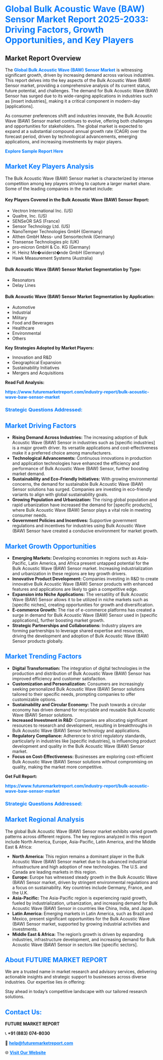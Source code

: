 <h1 style="color: #007BFF;">Global Bulk Acoustic Wave (BAW) Sensor Market Report 2025-2033: Driving Factors, Growth Opportunities, and Key Players</h1>

<section id="overview">
<h2>Market Report Overview</h2>
<p>The <a href="https://www.futuremarketreport.com/industry-report/bulk-acoustic-wave-baw-sensor-market" style="color: #007BFF; text-decoration: none;"><strong>Global Bulk Acoustic Wave (BAW) Sensor Market</strong></a> is witnessing significant growth, driven by increasing demand across various industries. This report delves into the key aspects of the Bulk Acoustic Wave (BAW) Sensor market, providing a comprehensive analysis of its current status, future potential, and challenges. The demand for Bulk Acoustic Wave (BAW) Sensor has surged due to its wide-ranging applications in industries such as [insert industries], making it a critical component in modern-day [applications].</p>
<p>As consumer preferences shift and industries innovate, the Bulk Acoustic Wave (BAW) Sensor market continues to evolve, offering both challenges and opportunities for stakeholders. The global market is expected to expand at a substantial compound annual growth rate (CAGR) over the forecast period, driven by technological advancements, emerging applications, and increasing investments by major players.</p>
</section>

<section id="overview">
<p><a href="https://www.futuremarketreport.com/request-sample/reportId=53081" style="color: #007BFF; text-decoration: none;"><strong>Explore Sample Report Here</strong></a></p>
</section>

<section id="key-players">
<h2 style="color: #007BFF;">Market Key Players Analysis</h2>
<p>The Bulk Acoustic Wave (BAW) Sensor market is characterized by intense competition among key players striving to capture a larger market share. Some of the leading companies in the market include:</p>
<h4>Key Players Covered in the Bulk Acoustic Wave (BAW) Sensor Report:</h4>
<ul><li>Vectron International Inc. (US)</li><li>Qualtre, Inc. (US)</li><li>SENSeOR SAS (France)</li><li>Sensor Technology Ltd. (US)</li><li>NanoTemper Technologies GmbH (Germany)</li><li>Althen GmbH Mess- und Sensortechnik (Germany)</li><li>Transense Technologies plc (UK)</li><li>pro-micron GmbH &amp; Co. KG (Germany)</li><li>H. Heinz Me�widerst�nde GmbH (Germany)</li><li>Hawk Measurement Systems (Australia)</li></ul>
<h4>Bulk Acoustic Wave (BAW) Sensor Market Segmentation by Type:</h4>
<ul><li>Resonators</li><li>Delay Lines</li></ul>

<h4>Bulk Acoustic Wave (BAW) Sensor Market Segmentation by Application:</h4>
<ul><li>Automotive</li><li>Industrial</li><li>Military</li><li>Food and Beverages</li><li>Healthcare</li><li>Environmental</li><li>Others</li></ul>
<p><strong>Key Strategies Adopted by Market Players:</strong></p>
<ul>
<li>Innovation and R&D</li>
<li>Geographical Expansion</li>
<li>Sustainability Initiatives</li>
<li>Mergers and Acquisitions</li>
</ul>
</section>

<section>
<p><strong>Read Full Analysis: </strong></p><a href="https://www.futuremarketreport.com/industry-report/bulk-acoustic-wave-baw-sensor-market" style="color: #007BFF; text-decoration: none;"><strong>https://www.futuremarketreport.com/industry-report/bulk-acoustic-wave-baw-sensor-market</strong></a>
<h3 style="color: #007BFF;">Strategic Questions Addressed:</h3>
</section>

<section id="driving-factors">
<h2 style="color: #007BFF;">Market Driving Factors</h2>
<ul>
<li><strong>Rising Demand Across Industries:</strong> The increasing adoption of Bulk Acoustic Wave (BAW) Sensor in industries such as [specific industries] is a major growth driver. Its versatile applications and cost-effectiveness make it a preferred choice among manufacturers.</li>
<li><strong>Technological Advancements:</strong> Continuous innovations in production and application technologies have enhanced the efficiency and performance of Bulk Acoustic Wave (BAW) Sensor, further boosting market demand.</li>
<li><strong>Sustainability and Eco-Friendly Initiatives:</strong> With growing environmental concerns, the demand for sustainable Bulk Acoustic Wave (BAW) Sensor solutions has surged. Companies are investing in eco-friendly variants to align with global sustainability goals.</li>
<li><strong>Growing Population and Urbanization:</strong> The rising global population and rapid urbanization have increased the demand for [specific products], where Bulk Acoustic Wave (BAW) Sensor plays a vital role in meeting consumer needs.</li>
<li><strong>Government Policies and Incentives:</strong> Supportive government regulations and incentives for industries using Bulk Acoustic Wave (BAW) Sensor have created a conducive environment for market growth.</li>
</ul>
</section>

<section id="growth-opportunities">
<h2 style="color: #007BFF;">Market Growth Opportunities</h2>
<ul>
<li><strong>Emerging Markets:</strong> Developing economies in regions such as Asia-Pacific, Latin America, and Africa present untapped potential for the Bulk Acoustic Wave (BAW) Sensor market. Increasing industrialization and urbanization in these regions are key growth drivers.</li>
<li><strong>Innovative Product Development:</strong> Companies investing in R&D to create innovative Bulk Acoustic Wave (BAW) Sensor products with enhanced features and applications are likely to gain a competitive edge.</li>
<li><strong>Expansion into Niche Applications:</strong> The versatility of Bulk Acoustic Wave (BAW) Sensor allows it to be utilized in niche markets such as [specific niches], creating opportunities for growth and diversification.</li>
<li><strong>E-commerce Growth:</strong> The rise of e-commerce platforms has created a surge in demand for Bulk Acoustic Wave (BAW) Sensor used in [specific applications], further boosting market growth.</li>
<li><strong>Strategic Partnerships and Collaborations:</strong> Industry players are forming partnerships to leverage shared expertise and resources, driving the development and adoption of Bulk Acoustic Wave (BAW) Sensor products globally.</li>
</ul>
</section>

<section id="trending-factors">
<h2 style="color: #007BFF;">Market Trending Factors</h2>
<ul>
<li><strong>Digital Transformation:</strong> The integration of digital technologies in the production and distribution of Bulk Acoustic Wave (BAW) Sensor has improved efficiency and customer satisfaction.</li>
<li><strong>Customization and Personalization:</strong> Consumers are increasingly seeking personalized Bulk Acoustic Wave (BAW) Sensor solutions tailored to their specific needs, prompting companies to offer customizable options.</li>
<li><strong>Sustainability and Circular Economy:</strong> The push towards a circular economy has driven demand for recyclable and reusable Bulk Acoustic Wave (BAW) Sensor solutions.</li>
<li><strong>Increased Investment in R&D:</strong> Companies are allocating significant resources to research and development, resulting in breakthroughs in Bulk Acoustic Wave (BAW) Sensor technology and applications.</li>
<li><strong>Regulatory Compliance:</strong> Adherence to strict regulatory standards, particularly in industries like [specific industries], is influencing product development and quality in the Bulk Acoustic Wave (BAW) Sensor market.</li>
<li><strong>Focus on Cost-Effectiveness:</strong> Businesses are exploring cost-efficient Bulk Acoustic Wave (BAW) Sensor solutions without compromising on quality, making the market more competitive.</li>
</ul>
</section>

<section>
<p><strong>Get Full Report: </strong></p><a href="https://www.futuremarketreport.com/industry-report/bulk-acoustic-wave-baw-sensor-market" style="color: #007BFF; text-decoration: none;"><strong>https://www.futuremarketreport.com/industry-report/bulk-acoustic-wave-baw-sensor-market</strong></a>
<h3 style="color: #007BFF;">Strategic Questions Addressed:</h3>
</section>


<section id="regional-analysis">
<h2 style="color: #007BFF;">Market Regional Analysis</h2>
<p>The global Bulk Acoustic Wave (BAW) Sensor market exhibits varied growth patterns across different regions. The key regions analyzed in this report include North America, Europe, Asia-Pacific, Latin America, and the Middle East & Africa:</p>
<ul>
<li><strong>North America:</strong> This region remains a dominant player in the Bulk Acoustic Wave (BAW) Sensor market due to its advanced industrial infrastructure and high adoption of new technologies. The U.S. and Canada are leading markets in this region.</li>
<li><strong>Europe:</strong> Europe has witnessed steady growth in the Bulk Acoustic Wave (BAW) Sensor market, driven by stringent environmental regulations and a focus on sustainability. Key countries include Germany, France, and the U.K.</li>
<li><strong>Asia-Pacific:</strong> The Asia-Pacific region is experiencing rapid growth, fueled by industrialization, urbanization, and increasing demand for Bulk Acoustic Wave (BAW) Sensor in countries like China, India, and Japan.</li>
<li><strong>Latin America:</strong> Emerging markets in Latin America, such as Brazil and Mexico, present significant opportunities for the Bulk Acoustic Wave (BAW) Sensor market, supported by growing industrial activities and investments.</li>
<li><strong>Middle East & Africa:</strong> The region’s growth is driven by expanding industries, infrastructure development, and increasing demand for Bulk Acoustic Wave (BAW) Sensor in sectors like [specific sectors].</li>
</ul>
</section>

<footer>
<h2 style="color: #007BFF;">About FUTURE MARKET REPORT</h2>
<p>We are a trusted name in market research and advisory services, delivering actionable insights and strategic support to businesses across diverse industries. Our expertise lies in offering:</p>

<p>Stay ahead in today’s competitive landscape with our tailored research solutions.</p>

<h2 style="color: #007BFF;">Contact Us:</h2>
<p><strong>FUTURE MARKET REPORT</strong></p>
<p>📞 <strong>+91 (883) 074-8030</strong></p>
<p>📧 <strong><a href="mailto:help@futuremarketreport.com" style="color: #007BFF;">help@futuremarketreport.com</a></strong></p>
<p>🌐 <strong><a href="https://www.futuremarketreport.com/" style="color: #007BFF;">Visit Our Website</a></strong></p>
</footer>